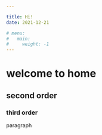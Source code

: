 ```yaml
---

title: Hi!
date: 2021-12-21

# menu:
#   main:
#     weight: -1
---
```

# welcome to home

## second order

### third order

paragraph
